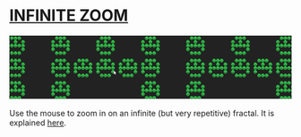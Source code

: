 # [INFINITE ZOOM](https://joachimford.uk/src/content/infinite_zoom.html)

![](https://github.com/Hope41/infinite-zoom/blob/main/image.png?raw=true)


Use the mouse to zoom in on an infinite (but very repetitive) fractal.
It is explained [here](https://joachimford.uk/src/content/infinite_zoom.html).
